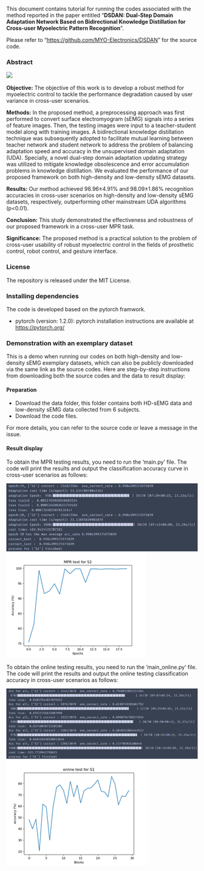 ﻿This document contains tutorial for running the codes associated with the method reported in the paper entitled “**DSDAN: Dual-Step Domain Adaptation Network Based on Bidirectional Knowledge Distillation for Cross-user Myoelectric Pattern Recognition**". 

Please refer to “<https://github.com/MYO-Electronics/DSDAN>” for the source code.
### **Abstract**
<div align='left'>
<img src='./results/FINAL_VERSION_graphical_abstract.tif'/>
</div>  

**Objective:** The objective of this work is to develop a robust method for myoelectric control to tackle the performance degradation caused by user variance in cross-user scenarios. 

**Methods:** In the proposed method, a preprocessing approach was first performed to convert surface electromyogram (sEMG) signals into a series of feature images. Then, the testing images were input to a teacher-student model along with training images. A bidirectional knowledge distillation technique was subsequently adopted to facilitate mutual learning between teacher network and student network to address the problem of balancing adaptation speed and accuracy in the unsupervised domain adaptation (UDA). Specially, a novel dual-step domain adaptation updating strategy was utilized to mitigate knowledge obsolescence and error accumulation problems in knowledge distillation. We evaluated the performance of our proposed framework on both high-density and low-density sEMG datasets.

**Results:** Our method achieved 98.96±4.91% and 98.09±1.86% recognition accuracies in cross-user scenarios on high-density and low-density sEMG datasets, respectively, outperforming other mainstream UDA algorithms (p<0.01). 

**Conclusion:** This study demonstrated the effectiveness and robustness of our proposed framework in a cross-user MPR task.

**Significance:** The proposed method is a practical solution to the problem of cross-user usability of robust myoelectric control in the fields of prosthetic control, robot control, and gesture interface.
### **License**
The repository is released under the MIT License.
### **Installing dependencies**
The code is developed based on the pytorch framwork.

- pytorch (version: 1.2.0): pytorch installation instructions are available at <https://pytorch.org/>

### **Demonstration with an exemplary dataset**
This is a demo when running our codes on both high-density and low-density sEMG exemplary datasets, which can also be publicly downloaded via the same link as the source codes. Here are step-by-step instructions from downloading both the source codes and the data to result display: 
#### **Preparation**
- Download the data folder, this folder contains both HD-sEMG data and low-density sEMG data collected from 6 subjects.
- Download the code files. 

For more details, you can refer to the source code or leave a message in the issue.
#### **Result display** 
To obtain the MPR testing results, you need to run the ‘main.py’ file. The code will print the results and output the classification accuracy curve in cross-user scenarios as follows:
<div align='left'>
<img src='./results/print1.png'/>
<img src='./results/result1.png'/>
</div>

To obtain the online testing results, you need to run the ‘main\_online.py’ file. The code will print the results and output the online testing classification accuracy in cross-user scenarios as follows:
<div align='left'>
<img src='./results/print2.png'/>
<img src='./results/result2.png'/>
</div>

